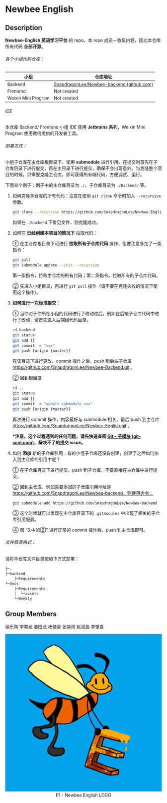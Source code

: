 # Newbee English



## Description

**Newbee-English 英语学习平台** 的 repo。本 repo 成员一致反内卷，因此本仓库所有代码 **全部开源**。



###### 各个小组代码仓库：

| 小组                | 仓库地址                                                     |
| ------------------- | ------------------------------------------------------------ |
| Backend             | [SnapdragonLee/Newbee-backend (github.com)](https://github.com/SnapdragonLee/Newbee-backend) |
| Frontend            | Not created                                                  |
| Weixin Mini Program | Not created                                                  |



###### IDE

本仓库 Backend/ Frontend 小组 IDE 使用 **Jetbrains 系列**，Weixin Mini Program 使用微信提供的开发者工具。



###### 部署方式：

小组子仓库在主仓库根目录下，使用 **submodule** 进行引用。在提交时首先在子仓库目录下进行提交，再在主目录下进行提交，确保不会出现意外。当克隆整个项目的时候，只需要克隆主仓库，即可获得所有端代码，方便调试、运行。



下面举个例子：例子中的主仓库目录为 `./`，子仓库目录为 `./backend/` 等。

1. 如何克隆本仓库的所有代码：注意在使用 `git clone` 命令时加入 `--recursive` 参数。

   ```bash
   git clone --recursive https://github.com/SnapdragonLee/Newbee-English.git
   ```

   如果在 `./backend` 下看见文件，则克隆成功。

   

2. 如何在 **已经创建本项目的情况下** 拉取代码：

   ① 在主仓库根目录下可进行 **拉取所有子仓库代码** 操作，但要注意多加了一条指令：

   ```bash
   git pull
   git submodule update --init --recursive
   ```

   第一条指令，拉取主仓库的所有代码；第二条指令。拉取所有的子仓库代码。

   ② 先进入小组目录，再进行 `git pull` 操作（请不要在克隆失败的情况下使用这个操作）。

   

3. **如何进行一次标准提交**：

   ① 当你对于你所在小组的代码进行了改动过后，例如在后端子仓库代码中进行了改动，请首先进入后端组代码目录。

   ```bash
   cd backend
   git status
   git add {}
   git commit -m "xxx"
   git push [origin {master}]
   ```

   在该目录下进行更改，commit 操作之后，push 到后端子仓库 https://github.com/SnapdragonLee/Newbee-Backend.git 。

   ② 回到根目录

   ```bash
   cd ..
   git status
   git add {}
   git commit -m "update submodule xxx"
   git push [origin {master}]
   ```

   再次进行 commit 操作，内容最好与 submodule 相关，最后 push 到主仓库 https://github.com/SnapdragonLee/Newbee-English.git 。

   

   **\*注意，这个过程遇到的任何问题，请先快速查阅 [Git - 子模块 (git-scm.com)](https://git-scm.com/book/zh/v2/Git-工具-子模块)，解决不了的提交 issue。**

   

4. 如何 **添加** 新的子仓库引用：有的小组子仓库还没有创建，创建了之后如何加入到主仓库的引用中呢？

   ① 在子仓库目录下进行提交，push 到子仓库。不要直接在主仓库中进行提交，

   ② 回到主仓库，例如需要添加的子仓库引用地址是 https://github.com/SnapdragonLee/Newbee-backend，则使用命令：

   ```
   git submodule add https://github.com/SnapdragonLee/Newbee-backend
   ```

   ③ 这个时候就可以发现在主仓库目录下的 `.gitmodules` 中出现了相关的子仓库引用配置。

   ④ 同 “3.中的②” 进行正常的 commit 操作后，push 到主仓库即可。

   

###### 文件目录格式：

请将本仓库文件目录按如下方式部署：

```
├─.
├─backend
	├─Requirements
└─docs
    ├─Requirements
    │  └─assets
    └─Weekly
```







## Group Members

徐乐陶 李霄龙 姜田龙 杨佳豪 张昊雨 赵润晶 李肇嘉



<div align=center>
	<img src="Newbee English.png">
</div>

<div align = "center"> P1 - Newbee English LOGO</div>

